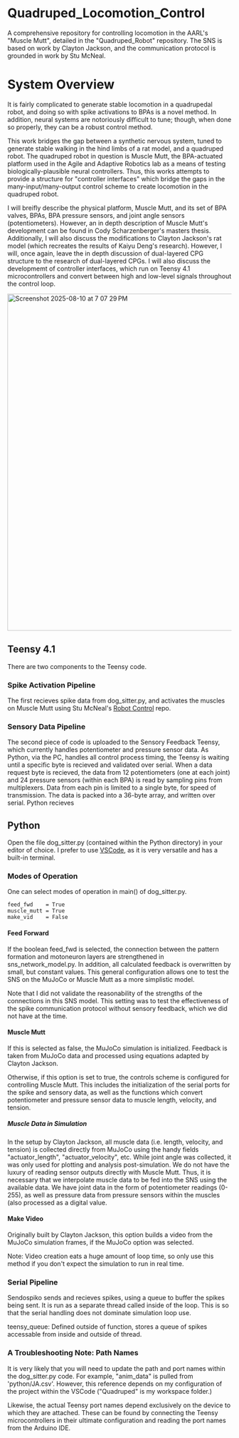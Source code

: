  # Quadruped_Locomotion_Control
A comprehensive repository for controlling locomotion in the AARL's "Muscle Mutt", detailed in the "Quadruped_Robot" repository. The SNS is based on work by Clayton Jackson, and the communication protocol is grounded in work by Stu McNeal.

# System Overview


It is fairly complicated to generate stable locomotion in a quadrupedal robot, and doing so with spike activations to BPAs is a novel method.
In addition, neural systems are notoriously difficult to tune; though, when done so properly, they can be a robust control method.

This work bridges the gap between a synthetic nervous system, tuned to generate stable walking in the hind limbs of a rat model, and a quadruped robot.
The quadruped robot in question is Muscle Mutt, the BPA-actuated platform used in the Agile and Adaptive Robotics lab as a means of testing biologically-plausible neural controllers.
Thus, this works attempts to provide a structure for "controller interfaces" which bridge the gaps in the many-input/many-output control scheme to create locomotion in the quadruped robot. 

I will breifly describe the physical platform, Muscle Mutt, and its set of BPA valves, BPAs, BPA pressure sensors, and joint angle sensors (potentiometers).
However, an in depth description of Muscle Mutt's development can be found in Cody Scharzenberger's masters thesis.
Additionally, I will also discuss the modifications to Clayton Jackson's rat model (which recreates the results of Kaiyu Deng's research). 
However, I will, once again, leave the in depth discussion of dual-layered CPG structure to the research of dual-layered CPGs.
I will also discuss the developmemt of controller interfaces, which run on Teensy 4.1 microcontrollers and convert between high and low-level signals throughout the control loop.

<img width="1499" height="755" alt="Screenshot 2025-08-10 at 7 07 29 PM" src="https://github.com/user-attachments/assets/7fd20f22-52f9-47d0-adee-f25aa41b55e1" />

## Teensy 4.1

There are two components to the Teensy code.

### Spike Activation Pipeline

The first recieves spike data from dog_sitter.py, and activates the muscles on Muscle Mutt using Stu McNeal's [Robot Control](https://github.com/Agile-and-Adaptive-Robotics/Robot-Control) repo.

### Sensory Data Pipeline

The second piece of code is uploaded to the Sensory Feedback Teensy, which currently handles potentiometer and pressure sensor data.
As Python, via the PC, handles all control process timing, the Teensy is waiting until a specific byte is recieved and validated over serial.
When a data request byte is recieved, the data from 12 potentiometers (one at each joint) and 24 pressure sensors (within each BPA) is read by sampling pins from multiplexers.
Data from each pin is limited to a single byte, for speed of transmission.
The data is packed into a 36-byte array, and written over serial. 
Python recieves 



## Python

Open the file dog_sitter.py (contained within the Python directory) in your editor of choice.
I prefer to use [VSCode](https://code.visualstudio.com), as it is very versatile and has a built-in terminal.

### Modes of Operation

One can select modes of operation in main() of dog_sitter.py.

```
feed_fwd    = True
muscle_mutt = True
make_vid    = False
```

#### Feed Forward

If the boolean feed_fwd is selected, the connection between the pattern formation and motoneuron layers are strengthened in sns_network_model.py. 
In addition, all calculated feedback is overwritten by small, but constant values. 
This general configuration allows one to test the SNS on the MuJoCo or Muscle Mutt as a more simplistic model.


Note that I did not validate the reasonability of the strengths of the connections in this SNS model.
This setting was to test the effectiveness of the spike communication protocol without sensory feedback, which we did not have at the time.

#### Muscle Mutt

If this is selected as false, the MuJoCo simulation is initialized.
Feedback is taken from MuJoCo data and processed using equations adapted by Clayton Jackson.

Otherwise, if this option is set to true, the controls scheme is configured for controlling Muscle Mutt.
This includes the initialization of the serial ports for the spike and sensory data, as well as the functions which convert potentiometer and pressure sensor data to muscle length, velocity, and tension.
 
##### Muscle Data in Simulation

In the setup by Clayton Jackson, all muscle data (i.e. length, velocity, and tension) is collected directly from MuJoCo using the handy fields "actuator_length", "actuator_velocity", etc.
While joint angle was collected, it was only used for plotting and analysis post-simulation.
We do not have the luxury of reading sensor outputs directly with Muscle Mutt.
Thus, it is necessary that we interpolate muscle data to be fed into the SNS using the available data.
We have joint data in the form of potentiometer readings (0-255), as well as pressure data from pressure sensors within the muscles (also processed as a digital value.



#### Make Video

Originally built by Clayton Jackson, this option builds a video from the MuJoCo simulation frames, if the MuJoCo option was selected.

Note: Video creation eats a huge amount of loop time, so only use this method if you don't expect the simulation to run in real time. 

### Serial Pipeline

Sendospiko sends and recieves spikes, using a queue to buffer the spikes being sent.
It is run as a separate thread called inside of the loop. This is so that the serial handling does not dominate simulation loop use.
    
teensy_queue: Defined outside of function, stores a queue of spikes accessable from inside and outside of thread.

### A Troubleshooting Note: Path Names

It is very likely that you will need to update the path and port names within the dog_sitter.py code.
For example, "anim_data" is pulled from 'python/JA.csv'.
However, this reference depends on my configuration of the project within the VSCode ("Quadruped" is my workspace folder.)


Likewise, the actual Teensy port names depend exclusively on the device to which they are attached.
These can be found by connecting the Teensy microcontrollers in their ultimate configuration and reading the port names from the Arduino IDE.
 
